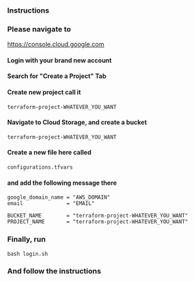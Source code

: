 ### Instructions

### Please navigate to 
https://console.cloud.google.com


#### Login with your brand new account
#### Search for "Create a Project" Tab
#### Create new project call it 
```
terraform-project-WHATEVER_YOU_WANT
```

#### Navigate to Cloud Storage, and create a bucket 
```
terraform-project-WHATEVER_YOU_WANT
```

#### Create a new file here called 
```
configurations.tfvars
```
#### and add the following message there 
```
google_domain_name = "AWS_DOMAIN"
email              = "EMAIL"

BUCKET_NAME        = "terraform-project-WHATEVER_YOU_WANT"
PROJECT_NAME       = "terraform-project-WHATEVER_YOU_WANT"
```


### Finally, run 
```
bash login.sh 
```
### And follow the instructions